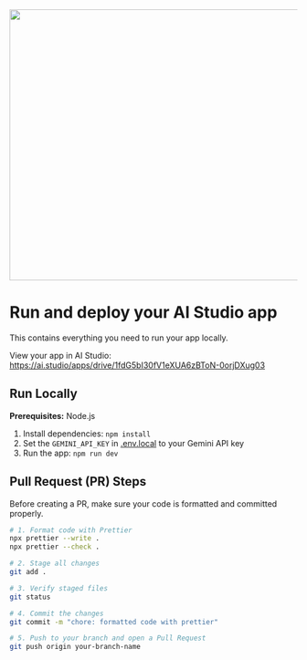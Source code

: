 <div align="center">
<img width="1200" height="475" alt="GHBanner" src="https://github.com/user-attachments/assets/0aa67016-6eaf-458a-adb2-6e31a0763ed6" />
</div>

# Run and deploy your AI Studio app

This contains everything you need to run your app locally.

View your app in AI Studio: https://ai.studio/apps/drive/1fdG5bI30fV1eXUA6zBToN-0orjDXug03

## Run Locally

**Prerequisites:** Node.js

1. Install dependencies:
   `npm install`
2. Set the `GEMINI_API_KEY` in [.env.local](.env.local) to your Gemini API key
3. Run the app:
   `npm run dev`

## Pull Request (PR) Steps

Before creating a PR, make sure your code is formatted and committed properly.

```bash
# 1. Format code with Prettier
npx prettier --write .
npx prettier --check .

# 2. Stage all changes
git add .

# 3. Verify staged files
git status

# 4. Commit the changes
git commit -m "chore: formatted code with prettier"

# 5. Push to your branch and open a Pull Request
git push origin your-branch-name
```
